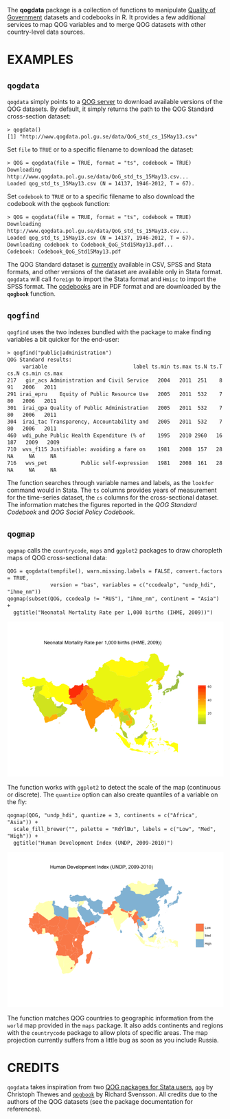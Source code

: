 The __qogdata__ package is a collection of functions to manipulate [Quality of Government](http://www.qog.pol.gu.se/) datasets and codebooks in R. It provides a few additional services to map QOG variables and to merge QOG datasets with other country-level data sources.

# EXAMPLES

## `qogdata`

`qogdata` simply points to a [QOG server](http://www.qogdata.pol.gu.se/) to download available versions of the QOG datasets. By default, it simply returns the path to the QOG Standard cross-section dataset:

    > qogdata()
    [1] "http://www.qogdata.pol.gu.se/data/QoG_std_cs_15May13.csv"

Set `file` to `TRUE` or to a specific filename to download the dataset:

    > QOG = qogdata(file = TRUE, format = "ts", codebook = TRUE)
    Downloading http://www.qogdata.pol.gu.se/data/QoG_std_ts_15May13.csv...
    Loaded qog_std_ts_15May13.csv (N = 14137, 1946-2012, T = 67).

Set `codebook` to `TRUE` or to a specific filename to also download the codebook with the `qogbook` function:

    > QOG = qogdata(file = TRUE, format = "ts", codebook = TRUE)
    Downloading http://www.qogdata.pol.gu.se/data/QoG_std_ts_15May13.csv...
    Loaded qog_std_ts_15May13.csv (N = 14137, 1946-2012, T = 67).
    Downloading codebook to Codebook_QoG_Std15May13.pdf...
    Codebook: Codebook_QoG_Std15May13.pdf

The QOG Standard dataset is [currently](http://www.qogdata.pol.gu.se/data/) available in CSV, SPSS and Stata formats, and other versions of the dataset are available only in Stata format. `qogdata` will call `foreign` to import the Stata format and `Hmisc` to import the SPSS format. The [codebooks](http://www.qogdata.pol.gu.se/codebook/) are in PDF format and are downloaded by the __`qogbook`__ function.

## `qogfind`

`qogfind` uses the two indexes bundled with the package to make finding variables a bit quicker for the end-user:

    > qogfind("public|administration")
    QOG Standard results:
         variable                            label ts.min ts.max ts.N ts.T cs.N cs.min cs.max
    217   gir_acs Administration and Civil Service   2004   2011  251    8   91   2006   2011
    291 irai_epru    Equity of Public Resource Use   2005   2011  532    7   80   2006   2011
    301  irai_qpa Quality of Public Administration   2005   2011  532    7   80   2006   2011
    304  irai_tac Transparency, Accountability and   2005   2011  532    7   80   2006   2011
    460  wdi_puhe Public Health Expenditure (% of    1995   2010 2960   16  187   2009   2009
    710  wvs_f115 Justifiable: avoiding a fare on    1981   2008  157   28   NA     NA     NA
    716   wvs_pet           Public self-expression   1981   2008  161   28   NA     NA     NA

The function searches through variable names and labels, as the `lookfor` command would in Stata. The `ts` columns provides years of measurement for the time-series dataset, the `cs` columns for the cross-sectional dataset. The information matches the figures reported in the _QOG Standard Codebook_ and _QOG Social Policy Codebook_.

## `qogmap`

`qogmap` calls the `countrycode`, `maps` and `ggplot2` packages to draw choropleth maps of QOG cross-sectional data:

    QOG = qogdata(tempfile(), warn.missing.labels = FALSE, convert.factors = TRUE,
                  version = "bas", variables = c("ccodealp", "undp_hdi", "ihme_nm"))
    qogmap(subset(QOG, ccodealp != "RUS"), "ihme_nm", continent = "Asia") +
      ggtitle("Neonatal Mortality Rate per 1,000 births (IHME, 2009))")

![](example1.png)

The function works with `ggplot2` to detect the scale of the map (continuous or discrete). The `quantize` option can also create quantiles of a variable on the fly:

    qogmap(QOG, "undp_hdi", quantize = 3, continents = c("Africa", "Asia")) +
      scale_fill_brewer("", palette = "RdYlBu", labels = c("Low", "Med", "High")) +
      ggtitle("Human Development Index (UNDP, 2009-2010)")

![](example2.png)

The function matches QOG countries to geographic information from the `world` map provided in the `maps` package. It also adds continents and regions with the `countrycode` package to allow plots of specific areas. The map projection currently suffers from a little bug as soon as you include Russia.

# CREDITS

`qogdata` takes inspiration from two [QOG packages for Stata users](http://www.qog.pol.gu.se/data/dataextras/forstatausers/), [`qog`](http://ideas.repec.org/c/boc/bocode/s457283.html) by Christoph Thewes and [`qogbook`](http://ideas.repec.org/c/boc/bocode/s457599.html) by Richard Svensson. All credits due to the authors of the QOG datasets (see the package documentation for references).
